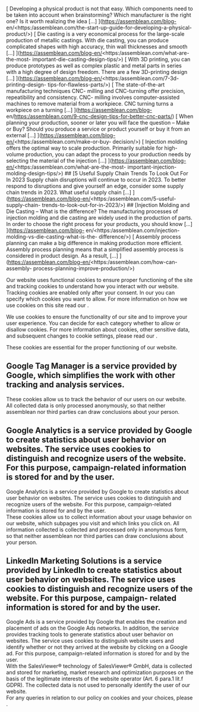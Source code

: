 [ Developing a physical product is not that easy. Which components need to be
taken into account when brainstorming? Which manufacturer is the right one? Is
it worth realizing the idea […]  ](https://assemblean.com/blog-
en/<https:/assemblean.com/the-start-up-guide-for-developing-a-physical-
product/>) [ Die casting is a very economical process for the large-scale
production of metallic castings. With die casting, you can produce complicated
shapes with high accuracy, thin wall thicknesses and smooth […]
](https://assemblean.com/blog-en/<https:/assemblean.com/what-are-the-most-
important-die-casting-design-tips/>) [ With 3D printing, you can produce
prototypes as well as complex plastic and metal parts in series with a high
degree of design freedom. There are a few 3D-printing design […]
](https://assemblean.com/blog-en/<https:/assemblean.com/7-3d-printing-design-
tips-for-flawless-parts/>) [ The state-of-the-art manufacturing techniques CNC-
milling and CNC-turning offer precision, repeatibility and consistency. CNC-
milling involves computer-assisted machines to remove material from a workpiece.
CNC turning turns a workpiece on a turning […]  ](https://assemblean.com/blog-
en/<https:/assemblean.com/9-cnc-design-tips-for-better-cnc-parts/>) [ When
planning your production, sooner or later you will face the question – Make or
Buy? Should you produce a service or product yourself or buy it from an external
[…]  ](https://assemblean.com/blog-en/<https:/assemblean.com/make-or-buy-
decision/>) [ Injection molding offers the optimal way to scale production.
Primarily suitable for high-volume production, you can adapt the process to your
production needs by selecting the material of the injection […]
](https://assemblean.com/blog-en/<https:/assemblean.com/what-are-the-most-
important-injection-molding-design-tips/>) ## [5 Useful Supply Chain Trends To
Look Out For In 2023 Supply chain disruptions will continue to occur in 2023. To
better respond to disruptions and give yourself an edge, consider some supply
chain trends in 2023. What useful supply chain […]
](https://assemblean.com/blog-en/<https:/assemblean.com/5-useful-supply-chain-
trends-to-look-out-for-in-2023/>) ## [Injection Molding and Die Casting – What
is the difference? The manufacturing processes of injection molding and die
casting are widely used in the production of parts. In order to choose the right
process for your products, you should know […]  ](https://assemblean.com/blog-
en/<https:/assemblean.com/injection-molding-vs-die-casting-what-is-the-
difference/>) [ Assembly process planning can make a big difference in making
production more efficient. Assembly process planning means that a simplified
assembly process is considered in product design. As a result, […]
](https://assemblean.com/blog-en/<https:/assemblean.com/how-can-assembly-
process-planning-improve-production/>)

Our website uses functional cookies to ensure proper functioning of the site and
tracking cookies to understand how you interact with our website. Tracking
cookies are enabled only after your consent. In our you can specify which
cookies you want to allow. For more information on how we use cookies on this
site read our .

We use cookies to ensure the functionality of our site and to improve your user
experience. You can decide for each category whether to allow or disallow
cookies. For more information about cookies, other sensitive data, and
subsequent changes to cookie settings, please read our .

These cookies are essential for the proper functioning of our website.

Google Tag Manager is a service provided by Google, which simplifies the work
with other tracking and analysis services.  
---  
These cookies allow us to track the behavior of our users on our website. All
collected data is only processed anonymously, so that neither assemblean nor
third parties can draw conclusions about your person.

Google Analytics is a service provided by Google to create statistics about user
behavior on websites. The service uses cookies to distinguish and recognize
users of the website. For this purpose, campaign-related information is stored
for and by the user.  
---  
Google Analytics is a service provided by Google to create statistics about user
behavior on websites. The service uses cookies to distinguish and recognize
users of the website. For this purpose, campaign-related information is stored
for and by the user.  
These cookies allow us to collect information about your usage behavior on our
website, which subpages you visit and which links you click on. All information
collected is collected and processed only in anonymous form, so that neither
assemblean nor third parties can draw conclusions about your person.

LinkedIn Marketing Solutions is a service provided by LinkedIn to create
statistics about user behavior on websites. The service uses cookies to
distinguish and recognize users of the website. For this purpose, campaign-
related information is stored for and by the user.  
---  
Google Ads is a service provided by Google that enables the creation and
placement of ads on the Google Ads networks. In addition, the service provides
tracking tools to generate statistics about user behavior on websites. The
service uses cookies to distinguish website users and identify whether or not
they arrived at the website by clicking on a Google ad. For this purpose,
campaign-related information is stored for and by the user.  
With the SalesViewer® technology of SalesViewer® GmbH, data is collected and
stored for marketing, market research and optimization purposes on the basis of
the legitimate interests of the website operator (Art. 6 para.1 lit.f GDPR). The
collected data is not used to personally identify the user of our website.  
For any queries in relation to our policy on cookies and your choices, please .

